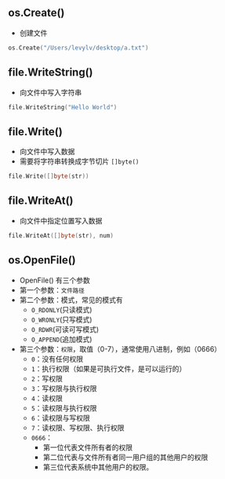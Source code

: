 ## os.Create()
- 创建文件
```go
os.Create("/Users/levylv/desktop/a.txt")
```

## file.WriteString()
- 向文件中写入字符串
```go
file.WriteString("Hello World")
```

## file.Write()
- 向文件中写入数据
- 需要将字符串转换成字节切片 `[]byte()`
```go
file.Write([]byte(str))
```

## file.WriteAt()
- 向文件中指定位置写入数据
```go
file.WriteAt([]byte(str), num)
```

## os.OpenFile()
- OpenFile() 有三个参数
- 第一个参数：`文件路径`
- 第二个参数：模式，常见的模式有
  - `O_RDONLY`(只读模式)
  - `O_WRONLY`(只写模式)
  - `O_RDWR`(可读可写模式)
  - `O_APPEND`(追加模式)
- 第三个参数：`权限`，取值（0-7），通常使用八进制，例如（0666）
  - `0`：没有任何权限
  - `1`：执行权限（如果是可执行文件，是可以运行的）
  - `2`：写权限
  - `3`：写权限与执行权限
  - `4`：读权限
  - `5`：读权限与执行权限
  - `6`：读权限与写权限
  - `7`：读权限、写权限、执行权限
  - `0666`：
    - 第一位代表文件所有者的权限
    - 第二位代表与文件所有者同一用户组的其他用户的权限
    - 第三位代表系统中其他用户的权限。
